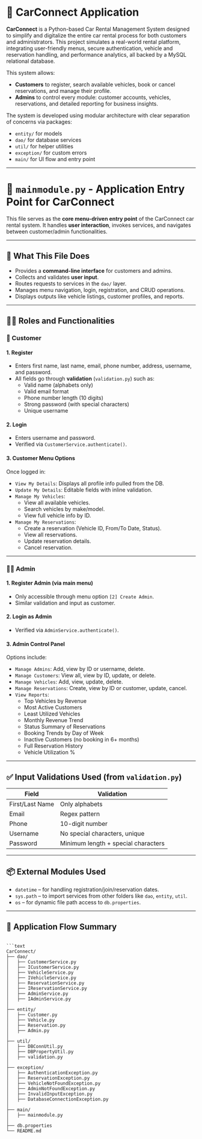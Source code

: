 # 🚗 CarConnect Application

**CarConnect** is a Python-based Car Rental Management System designed to simplify and digitalize the entire car rental process for both customers and administrators. This project simulates a real-world rental platform, integrating user-friendly menus, secure authentication, vehicle and reservation handling, and performance analytics, all backed by a MySQL relational database.

This system allows:
- **Customers** to register, search available vehicles, book or cancel reservations, and manage their profile.
- **Admins** to control every module: customer accounts, vehicles, reservations, and detailed reporting for business insights.

The system is developed using modular architecture with clear separation of concerns via packages:
- `entity/` for models  
- `dao/` for database services  
- `util/` for helper utilities  
- `exception/` for custom errors  
- `main/` for UI flow and entry point

---
# 📄 `mainmodule.py` - Application Entry Point for CarConnect

This file serves as the **core menu-driven entry point** of the CarConnect car rental system. It handles **user interaction**, invokes services, and navigates between customer/admin functionalities.

---

## 🔧 What This File Does

- Provides a **command-line interface** for customers and admins.
- Collects and validates **user input**.
- Routes requests to services in the `dao/` layer.
- Manages menu navigation, login, registration, and CRUD operations.
- Displays outputs like vehicle listings, customer profiles, and reports.

---

## 🧑‍💻 Roles and Functionalities

### 👤 Customer

#### 1. Register
- Enters first name, last name, email, phone number, address, username, and password.
- All fields go through **validation** (`validation.py`) such as:
  - Valid name (alphabets only)
  - Valid email format
  - Phone number length (10 digits)
  - Strong password (with special characters)
  - Unique username

#### 2. Login
- Enters username and password.
- Verified via `CustomerService.authenticate()`.

#### 3. Customer Menu Options

Once logged in:
- `View My Details`: Displays all profile info pulled from the DB.
- `Update My Details`: Editable fields with inline validation.
- `Manage My Vehicles`:
  - View all available vehicles.
  - Search vehicles by make/model.
  - View full vehicle info by ID.
- `Manage My Reservations`:
  - Create a reservation (Vehicle ID, From/To Date, Status).
  - View all reservations.
  - Update reservation details.
  - Cancel reservation.

---

### 👨‍💼 Admin

#### 1. Register Admin (via main menu)
- Only accessible through menu option `[2] Create Admin`.
- Similar validation and input as customer.

#### 2. Login as Admin
- Verified via `AdminService.authenticate()`.

#### 3. Admin Control Panel

Options include:
- `Manage Admins`: Add, view by ID or username, delete.
- `Manage Customers`: View all, view by ID, update, or delete.
- `Manage Vehicles`: Add, view, update, delete.
- `Manage Reservations`: Create, view by ID or customer, update, cancel.
- `View Reports`:
  - Top Vehicles by Revenue
  - Most Active Customers
  - Least Utilized Vehicles
  - Monthly Revenue Trend
  - Status Summary of Reservations
  - Booking Trends by Day of Week
  - Inactive Customers (no booking in 6+ months)
  - Full Reservation History
  - Vehicle Utilization %

---

## ✅ Input Validations Used (from `validation.py`)

| Field | Validation |
|-------|------------|
| First/Last Name | Only alphabets |
| Email | Regex pattern |
| Phone | 10-digit number |
| Username | No special characters, unique |
| Password | Minimum length + special characters |

---

## 📦 External Modules Used

- `datetime` – for handling registration/join/reservation dates.
- `sys.path` – to import services from other folders like `dao`, `entity`, `util`.
- `os` – for dynamic file path access to `db.properties`.

---

## 🔄 Application Flow Summary

```text

```text
CarConnect/
├── dao/
│   ├── CustomerService.py
│   ├── ICustomerService.py
│   ├── VehicleService.py
│   ├── IVehicleService.py
│   ├── ReservationService.py
│   ├── IReservationService.py
│   ├── AdminService.py
│   ├── IAdminService.py
│
├── entity/
│   ├── Customer.py
│   ├── Vehicle.py
│   ├── Reservation.py
│   ├── Admin.py
│
├── util/
│   ├── DBConnUtil.py
│   ├── DBPropertyUtil.py
│   ├── validation.py
│
├── exception/
│   ├── AuthenticationException.py
│   ├── ReservationException.py
│   ├── VehicleNotFoundException.py
│   ├── AdminNotFoundException.py
│   ├── InvalidInputException.py
│   ├── DatabaseConnectionException.py
│
├── main/
│   ├── mainmodule.py
│
├── db.properties
└── README.md

```
